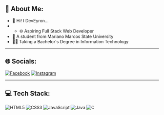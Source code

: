 ## 🧠 About Me:
- 👋 Hi! I DevEyron...
-  - 🌐 Aspiring Full Stack Web Developer
- 🏫 A student from Mariano Marcos State University  
- 👨‍🎓 Taking a Bachelor's Degree in Information Technology  


---

## 🌐 Socials:

[![Facebook](https://img.shields.io/badge/Facebook-1877F2?style=for-the-badge&logo=facebook&logoColor=white)](https://www.facebook.com/aaronguillermo.aaronguillermo/)
[![Instagram](https://img.shields.io/badge/Instagram-E4405F?style=for-the-badge&logo=instagram&logoColor=white)](https://www.instagram.com/extraordineyron/)

---

## 💻 Tech Stack:

![HTML5](https://img.shields.io/badge/HTML5-E34F26?style=for-the-badge&logo=html5&logoColor=white)
![CSS3](https://img.shields.io/badge/CSS3-1572B6?style=for-the-badge&logo=css3&logoColor=white)
![JavaScript](https://img.shields.io/badge/JavaScript-F7DF1E?style=for-the-badge&logo=javascript&logoColor=black)
![Java](https://img.shields.io/badge/Java-007396?style=for-the-badge&logo=java&logoColor=white)
![C](https://img.shields.io/badge/C-00599C?style=for-the-badge&logo=c&logoColor=white)
